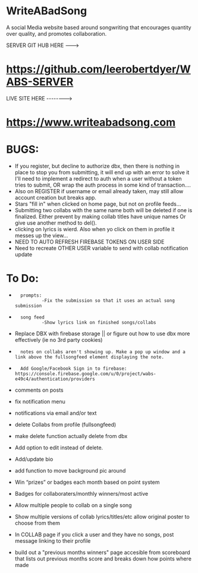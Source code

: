# WriteABadSong
A social Media website based around songwriting that encourages quantity over quality, and promotes collaboration.


SERVER GIT HUB HERE ---> 
# https://github.com/leerobertdyer/WABS-SERVER
LIVE SITE HERE --------> 
# https://www.writeabadsong.com

 

# BUGS:
-   If you register, but decline to authorize dbx, then there is nothing in place to stop you from submitting, it will end up with an error
        to solve it I'll need to implement a redirect to auth when a user without a token tries to submit,
        OR wrap the auth process in some kind of transaction....
- Also on REGISTER if username or email already taken, may still allow account creation but breaks app.
- Stars "fill in" when clicked on home page, but not on profile feeds...
- Submitting two collabs with the same name both will be deleted if one is finalized.
                Either prevent by making collab titles have unique names
                Or give use another method to del().
- clicking on lyrics is wierd. Also when yo click on them in profile it messes up the view...
- NEED TO AUTO REFRESH FIREBASE TOKENS ON USER SIDE 
- Need to recreate OTHER USER variable to send with collab notification update

# To Do:
-       prompts:
                -Fix the submission so that it uses an actual song submission
-       song feed
                -Show lyrics link on finished songs/collabs

- Replace DBX with firebase storage || or figure out how to use dbx more effectively (ie no 3rd party cookies)

-       notes on collabs aren't showing up. Make a pop up window and a link above the fullsongfeed element displaying the note.

-       Add Google/Facebook Sign in to firebase: https://console.firebase.google.com/u/0/project/wabs-e49c4/authentication/providers

-   comments on posts
- fix notification menu
-   notifications via email and/or text

-   delete Collabs from profile (fullsongfeed)
-   make delete function actually delete from dbx
-   Add option to edit instead of delete.

-   Add/update bio
- add function to move background pic around

-   Win “prizes” or badges each month based on point system 
-   Badges for collaboraters/monthly winners/most active

- Allow multiple people to collab on a single song
- Show multiple versions of collab lyrics/titles/etc allow original poster to choose from them
- In COLLAB page if you click a user and they have no songs, post message linking to their profile

- build out a "previous months winners" page accesible from scoreboard that lists out previous months score and breaks down how points where made



